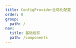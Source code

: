 ```yaml
---
title: ConfigProvider全局化配置
order: 0
group:
  path: /
nav:
  title: 基础组件
  path: /components
---
```


<code src="./demo/test.tsx">

<API src="./index.tsx"></API>
